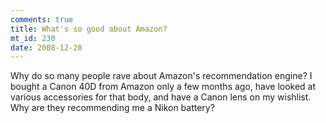 ```yaml
--- 
comments: true
title: What's so good about Amazon?
mt_id: 230
date: 2008-12-28
---
```

Why do so many people rave about Amazon's recommendation engine?  I bought a Canon 40D from Amazon only a few months ago, have looked at various accessories for that body, and have a Canon lens on my wishlist.  Why are they recommending me a Nikon battery?
